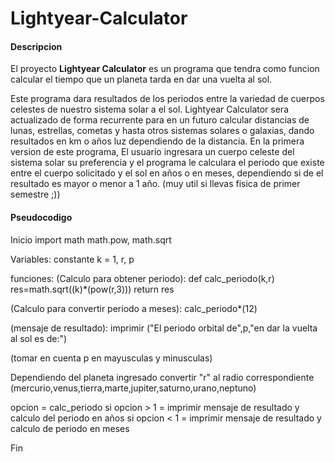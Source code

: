 # Lightyear-Calculator
#### Descripcion

El proyecto **Lightyear Calculator** es un programa que tendra como funcion calcular el tiempo que un planeta tarda en dar una vuelta al sol.

Este programa dara resultados de los periodos entre la variedad de cuerpos celestes de nuestro sistema solar a el sol.
Lightyear Calculator sera actualizado de forma recurrente para en un futuro calcular distancias de lunas, estrellas, cometas y hasta otros sistemas solares o galaxias, dando resultados en km o años luz dependiendo de la distancia.
En la primera version de este programa, El usuario ingresara un cuerpo celeste del sistema solar su preferencia y el programa le calculara  el periodo que existe entre el cuerpo solicitado y el sol en años o en meses, dependiendo si de el resultado es mayor o menor a 1 año. (muy util si llevas fisica de primer semestre ;))

#### Pseudocodigo
Inicio
import math
math.pow, math.sqrt

Variables:
constante k = 1, r, p

funciones:
(Calculo para obtener periodo):
def calc_periodo(k,r)
 res=math.sqrt((k)*(pow(r,3)))
  return res

(Calculo para convertir periodo a meses):
calc_periodo*(12)

(mensaje de resultado):
imprimir ("El periodo orbital de",p,"en dar la vuelta al sol es de:")

(tomar en cuenta p en mayusculas y minusculas)

Dependiendo del planeta ingresado convertir "r" al radio correspondiente
(mercurio,venus,tierra,marte,jupiter,saturno,urano,neptuno)

opcion = calc_periodo
si opcion > 1 = imprimir mensaje de resultado y calculo del periodo en años
si opcion < 1 = imprimir mensaje de resultado y calculo de periodo en meses
  
Fin
